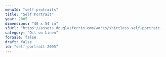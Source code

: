 ```yaml
---
menuId: "self-protraits"
title: "Self Portrait"
year: 2005
dimensions: "40 x 54 in"
s3Url: "https://assets.douglasferrin.com/works/shirtless-self-portrait-full.jpg"
category: "Oil on Linen"
forSale: false
draft: false
id: "self-portrait-2005"
---
```

